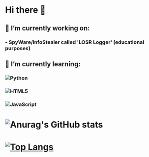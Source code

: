 

# Hi there 👋

## 🔭 I’m currently working on:

### - SpyWare/InfoStealer called 'LOSR Logger' (educational purposes)


## 🌱 I’m currently learning:

### ![Python](https://img.shields.io/badge/python-3670A0?style=for-the-badge&logo=python&logoColor=ffdd54)

### ![HTML5](https://img.shields.io/badge/html5-%23E34F26.svg?style=for-the-badge&logo=html5&logoColor=white)

### ![JavaScript](https://img.shields.io/badge/javascript-%23323330.svg?style=for-the-badge&logo=javascript&logoColor=%23F7DF1E)


# ![Anurag's GitHub stats](https://github-readme-stats.vercel.app/api?username=madhead341&show_icons=true)

# [![Top Langs](https://github-readme-stats.vercel.app/api/top-langs/?username=madhead341&layout=compact)](https://github.com/madhead341)
